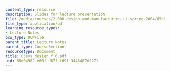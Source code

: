 ```yaml
---
content_type: resource
description: Slides for lecture presentation.
file: /media/courses/2-008-design-and-manufacturing-ii-spring-2004/85d04982e60fd87ff69f3443407d2271_03sys_design_f_6.pdf
file_type: application/pdf
learning_resource_types:
- Lecture Notes
ocw_type: OCWFile
parent_title: Lecture Notes
parent_type: CourseSection
resourcetype: Document
title: 03sys_design_f_6.pdf
uid: 85d04982-e60f-d87f-f69f-3443407d2271
---
```

